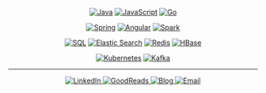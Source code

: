 <p align="center">
	<a href="#"><img src="https://img.shields.io/badge/Java-red?style=for-the-badge&logo=java&logoColor=white" alt="Java"></a>
	<a href="#"><img src="https://img.shields.io/badge/JavaScript-yellow?style=for-the-badge&logo=javascript&logoColor=white" alt="JavaScript"></a>
	<a href="#"><img src="https://img.shields.io/badge/Go-blue?style=for-the-badge&logo=go&logoColor=white" alt="Go"></a>
</p>

<p align="center">
	<a href="#"><img src="https://img.shields.io/badge/Spring-green?style=for-the-badge&logo=spring&logoColor=white" alt="Spring"></a>
	<a href="#"><img src="https://img.shields.io/badge/Angular-red?style=for-the-badge&logo=angular&logoColor=white" alt="Angular"></a>
	<a href="#"><img src="https://img.shields.io/badge/Spark-yellow?style=for-the-badge&logo=ApacheSpark&logoColor=white" alt="Spark"></a>
</p>

<p align="center">
        <a href="#"><img src="https://img.shields.io/badge/SQL-brightgreen?style=for-the-badge&logo=microsoft-sql-server&logoColor=white" alt="SQL"></a>
	<a href="#"><img src="https://img.shields.io/badge/ElasticSearch-blue?style=for-the-badge&logo=elastic&logoColor=white" alt="Elastic Search"></a>
	<a href="#"><img src="https://img.shields.io/badge/Redis-red?style=for-the-badge&logo=redis&logoColor=white" alt="Redis"></a>
	<a href="#"><img src="https://img.shields.io/badge/HBase-orange?style=for-the-badge&logo=hexo&logoColor=white" alt="HBase"></a>
</p>

<p align="center">
	<a href="#"><img src="https://img.shields.io/badge/Kubernetes-blue?style=for-the-badge&logo=Kubernetes&logoColor=white" alt="Kubernetes"></a>
	<a href="#"><img src="https://img.shields.io/badge/Kafka-blueviolet?style=for-the-badge&logo=apache-kafka&logoColor=white" alt="Kafka"></a>
</p>

<hr>

<p align="center">
    <a href="https://www.linkedin.com/in/injulkarnilesh/">
	   <img src="https://img.shields.io/badge/LinkedIn-blue?style=for-the-badge&logo=linkedin&logoColor=white" alt="LinkedIn">
    </a>
    <a href="https://www.goodreads.com/user/show/18638623-nilesh-injulkar">
	   <img src="https://img.shields.io/badge/GoodReads-yellowgreen?style=for-the-badge&logo=goodreads&logoColor=white" alt="GoodReads">
    </a>
    <a href="https://injulkarnilesh.github.io/">
	   <img src="https://img.shields.io/badge/Blog-black?style=for-the-badge&logo=blogger&logoColor=white" alt="Blog">
    </a>
    <a href="mailto:injulkarnilesh@gmail.com">
	   <img src="https://img.shields.io/badge/email-red?style=for-the-badge&logo=gmail&logoColor=white" alt="Email">
    </a>
</p>

